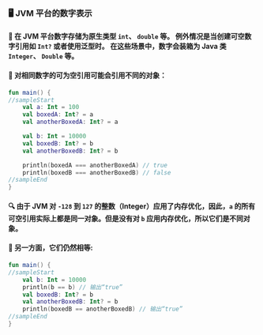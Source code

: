 ### 🖥️ JVM 平台的数字表示
#### 💾 在 JVM 平台数字存储为原生类型 <code>int</code>、 <code>double</code> 等。 例外情况是当创建可空数字引用如 <code>Int?</code> 或者使用泛型时。 在这些场景中，数字会装箱为 Java 类 <code>Integer</code>、 <code>Double</code> 等。

#### 🔢 对相同数字的可为空引用可能会引用不同的对象：

```kotlin
fun main() {
//sampleStart
    val a: Int = 100
    val boxedA: Int? = a
    val anotherBoxedA: Int? = a

    val b: Int = 10000
    val boxedB: Int? = b
    val anotherBoxedB: Int? = b

    println(boxedA === anotherBoxedA) // true
    println(boxedB === anotherBoxedB) // false
//sampleEnd
}
```

#### 🔍 由于 JVM 对 <code>-128</code> 到 <code>127</code> 的整数（Integer）应用了内存优化，因此，<code>a</code> 的所有可空引用实际上都是同一对象。但是没有对 <code>b</code> 应用内存优化，所以它们是不同对象。

#### 🤔 另一方面，它们仍然相等:

```kotlin
fun main() {
//sampleStart
    val b: Int = 10000
    println(b == b) // 输出“true”
    val boxedB: Int? = b
    val anotherBoxedB: Int? = b
    println(boxedB == anotherBoxedB) // 输出“true”
//sampleEnd
}
```